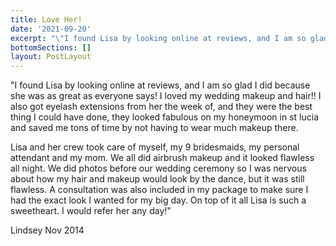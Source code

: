 ```yaml
---
title: Love Her!
date: '2021-09-20'
excerpt: "\"I found Lisa by looking online at reviews, and I am so glad I did because she was as great as everyone says! I loved my wedding makeup and hair!! I also got eyelash extensions from her the week of, and they were the best thing I could have done, they looked fabulous on my honeymoon in st lucia and saved me tons of time by not having to wear much makeup there.\nLisa and her crew took care of myself, my 9 bridesmaids, my personal attendant and my mom. We all did airbrush makeup and it looked flawless all night. We did photos before our wedding ceremony so I was nervous about how my hair and makeup would look by the dance, but it was still flawless. A consultation was also included in my package to make sure I had the exact look I wanted for my big day. On top of it all Lisa is such a sweetheart. I would refer her any day!\"\nLindsey\_Nov 2014\n"
bottomSections: []
layout: PostLayout
---
```

"I found Lisa by looking online at reviews, and I am so glad I did because she was as great as everyone says! I loved my wedding makeup and hair!! I also got eyelash extensions from her the week of, and they were the best thing I could have done, they looked fabulous on my honeymoon in st lucia and saved me tons of time by not having to wear much makeup there.

Lisa and her crew took care of myself, my 9 bridesmaids, my personal attendant and my mom. We all did airbrush makeup and it looked flawless all night. We did photos before our wedding ceremony so I was nervous about how my hair and makeup would look by the dance, but it was still flawless. A consultation was also included in my package to make sure I had the exact look I wanted for my big day. On top of it all Lisa is such a sweetheart. I would refer her any day!"

Lindsey Nov 2014
